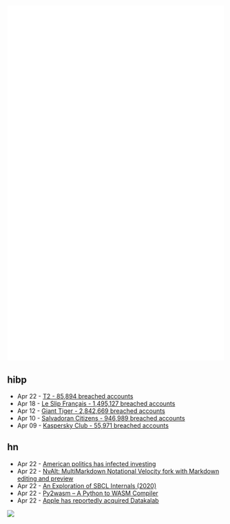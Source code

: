 ![Metrics](https://raw.githubusercontent.com/phixion/phixion/master/metrics.svg)

## hibp

<!--
for https://github.com/phixion/phixion/blob/main/.github/workflows/feeds.yml
-->
<!--START_SECTION:haveibeenpwnd-->
- Apr 22 - [T2 - 85,894 breached accounts](https://haveibeenpwned.com/PwnedWebsites#T2)
- Apr 18 - [Le Slip Français - 1,495,127 breached accounts](https://haveibeenpwned.com/PwnedWebsites#LeSlipFrancais)
- Apr 12 - [Giant Tiger - 2,842,669 breached accounts](https://haveibeenpwned.com/PwnedWebsites#GiantTiger)
- Apr 10 - [Salvadoran Citizens - 946,989 breached accounts](https://haveibeenpwned.com/PwnedWebsites#SalvadoranCitizens)
- Apr 09 - [Kaspersky Club - 55,971 breached accounts](https://haveibeenpwned.com/PwnedWebsites#KasperskyClub)
<!--END_SECTION:haveibeenpwnd-->

## hn

<!--
for https://github.com/phixion/phixion/blob/main/.github/workflows/feeds.yml
-->
<!--START_SECTION:hn-->
- Apr 22 - [American politics has infected investing](https://www.economist.com/finance-and-economics/2024/04/21/how-american-politics-has-infected-investing)
- Apr 22 - [NvAlt: MultiMarkdown Notational Velocity fork with Markdown editing and preview](https://github.com/ttscoff/nv)
- Apr 22 - [An Exploration of SBCL Internals (2020)](https://simonsafar.com/2020/sbcl/)
- Apr 22 - [Py2wasm – A Python to WASM Compiler](https://wasmer.io/posts/py2wasm-a-python-to-wasm-compiler)
- Apr 22 - [Apple has reportedly acquired Datakalab](https://9to5mac.com/2024/04/22/apple-startup-acquire-ai-compression-and-computer-vision/)
<!--END_SECTION:hn-->

<!--
for https://yhype.me
-->
![](https://hit.yhype.me/github/profile?user_id=13013670)
